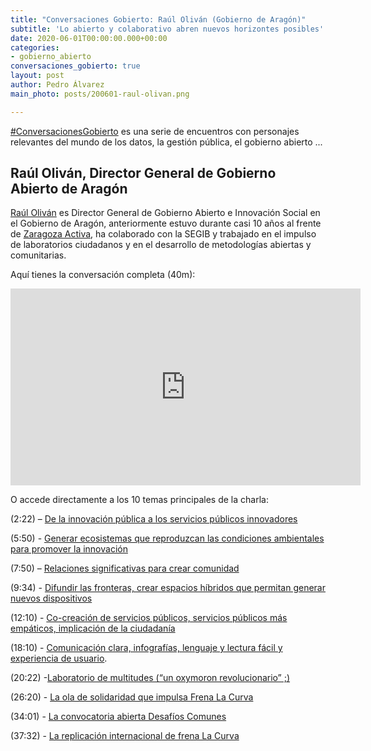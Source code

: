 ```yaml
---
title: "Conversaciones Gobierto: Raúl Oliván (Gobierno de Aragón)"
subtitle: 'Lo abierto y colaborativo abren nuevos horizontes posibles'
date: 2020-06-01T00:00:00.000+00:00
categories:
- gobierno_abierto
conversaciones_gobierto: true
layout: post
author: Pedro Álvarez
main_photo: posts/200601-raul-olivan.png

---
```


[#ConversacionesGobierto](/conversaciones/) es una serie de encuentros con personajes relevantes del mundo de los datos, la gestión pública, el gobierno abierto ...

## Raúl Oliván, Director General de Gobierno Abierto de Aragón

[Raúl Oliván](https://twitter.com/raulolivan?ref_src=twsrc%5Egoogle%7Ctwcamp%5Eserp%7Ctwgr%5Eauthor) es Director General de Gobierno Abierto e Innovación Social en el Gobierno de Aragón, anteriormente estuvo durante casi 10 años al frente de [Zaragoza Activa](http://blogzac.es/), ha colaborado con la SEGIB y trabajado en el impulso de laboratorios ciudadanos y en el desarrollo de metodologías abiertas y comunitarias.

Aquí tienes la conversación completa (40m):

<div class="video_wrapper bigger">
<iframe width="560" height="315" src="https://www.youtube.com/embed/aypNY-iIKzY" frameborder="0" allow="accelerometer; autoplay; encrypted-media; gyroscope; picture-in-picture" allowfullscreen></iframe>
</div>

O accede directamente a los 10 temas principales de la charla:

(2:22) – [De la innovación pública a los servicios públicos innovadores](https://youtu.be/aypNY-iIKzY?t=142)

(5:50) - [Generar ecosistemas que reproduzcan las condiciones ambientales para promover la innovación](https://youtu.be/aypNY-iIKzY?t=351)

(7:50) – [Relaciones significativas para crear comunidad](https://youtu.be/aypNY-iIKzY?t=470)

(9:34) - [Difundir las fronteras, crear espacios híbridos que permitan generar nuevos dispositivos](https://youtu.be/aypNY-iIKzY?t=574)

(12:10) - [Co-creación de servicios públicos, servicios públicos más empáticos, implicación de la ciudadanía](https://youtu.be/aypNY-iIKzY?t=730)

(18:10) - [Comunicación clara, infografías, lenguaje y lectura fácil y experiencia de usuario](https://youtu.be/aypNY-iIKzY?t=1090).

(20:22) -[Laboratorio de multitudes (“un oxymoron revolucionario” ;)](https://youtu.be/aypNY-iIKzY?t=1222)

(26:20) - [La ola de solidaridad que impulsa Frena La Curva](https://youtu.be/aypNY-iIKzY?t=1580)

(34:01) - [La convocatoria abierta Desafíos Comunes](https://youtu.be/aypNY-iIKzY?t=2041)

(37:32) - [La replicación internacional de frena La Curva](https://youtu.be/aypNY-iIKzY?t=2252)

